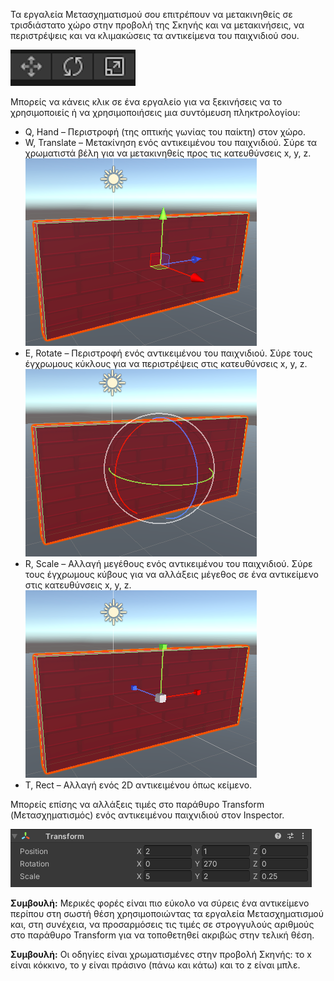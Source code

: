 Τα εργαλεία Μετασχηματισμού σου επιτρέπουν να μετακινηθείς σε τρισδιάστατο χώρο στην προβολή της Σκηνής και να μετακινήσεις, να περιστρέψεις και να κλιμακώσεις τα αντικείμενα του παιχνιδιού σου.

![Τα εικονίδια εργαλείων μετακίνησης, περιστροφής και κλίμακας.](images/transform-tools.png)

Μπορείς να κάνεις κλικ σε ένα εργαλείο για να ξεκινήσεις να το χρησιμοποιείς ή να χρησιμοποιήσεις μια συντόμευση πληκτρολογίου:

+ Q, Hand – Περιστροφή (της οπτικής γωνίας του παίκτη) στον χώρο.
+ W, Translate – Μετακίνηση ενός αντικειμένου του παιχνιδιού. Σύρε τα χρωματιστά βέλη για να μετακινηθείς προς τις κατευθύνσεις x, y, z. ![Τα εικονίδια εργαλείων μετακίνησης, περιστροφής και κλίμακας.](images/transform-move.png)
+ E, Rotate – Περιστροφή ενός αντικειμένου του παιχνιδιού. Σύρε τους έγχρωμους κύκλους για να περιστρέψεις στις κατευθύνσεις x, y, z. ![Τα εικονίδια εργαλείων μετακίνησης, περιστροφής και κλίμακας.](images/transform-rotate.png)
+ R, Scale – Αλλαγή μεγέθους ενός αντικειμένου του παιχνιδιού. Σύρε τους έγχρωμους κύβους για να αλλάξεις μέγεθος σε ένα αντικείμενο στις κατευθύνσεις x, y, z. ![Τα εικονίδια εργαλείων μετακίνησης, περιστροφής και κλίμακας.](images/transform-scale.png)
+ T, Rect – Αλλαγή ενός 2D αντικειμένου όπως κείμενο.

Μπορείς επίσης να αλλάξεις τιμές στο παράθυρο Transform (Μετασχηματισμός) ενός αντικειμένου παιχνιδιού στον Inspector.

![Το στοιχείο μετασχηματισμού στο παράθυρο Inspector εμφανίζει τις ιδιότητες X, Y και Z για τη θέση, την περιστροφή και την κλίμακα.](images/transform-component.png)

**Συμβουλή:** Μερικές φορές είναι πιο εύκολο να σύρεις ένα αντικείμενο περίπου στη σωστή θέση χρησιμοποιώντας τα εργαλεία Μετασχηματισμού και, στη συνέχεια, να προσαρμόσεις τις τιμές σε στρογγυλούς αριθμούς στο παράθυρο Transform για να τοποθετηθεί ακριβώς στην τελική θέση.

**Συμβουλή:** Οι οδηγίες είναι χρωματισμένες στην προβολή Σκηνής: το x είναι κόκκινο, το y είναι πράσινο (πάνω και κάτω) και το z είναι μπλε.


